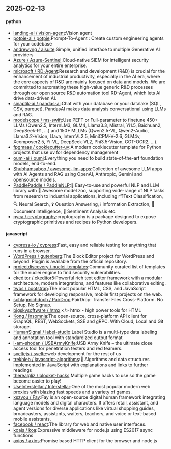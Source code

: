 ## 2025-02-13

#### python
* [landing-ai / vision-agent](https://github.com/landing-ai/vision-agent):Vision agent
* [potpie-ai / potpie](https://github.com/potpie-ai/potpie):Prompt-To-Agent : Create custom engineering agents for your codebase
* [andrewyng / aisuite](https://github.com/andrewyng/aisuite):Simple, unified interface to multiple Generative AI providers
* [Azure / Azure-Sentinel](https://github.com/Azure/Azure-Sentinel):Cloud-native SIEM for intelligent security analytics for your entire enterprise.
* [microsoft / RD-Agent](https://github.com/microsoft/RD-Agent):Research and development (R&D) is crucial for the enhancement of industrial productivity, especially in the AI era, where the core aspects of R&D are mainly focused on data and models. We are committed to automating these high-value generic R&D processes through our open source R&D automation tool RD-Agent, which lets AI drive data-driven AI.
* [sinaptik-ai / pandas-ai](https://github.com/sinaptik-ai/pandas-ai):Chat with your database or your datalake (SQL, CSV, parquet). PandasAI makes data analysis conversational using LLMs and RAG.
* [modelscope / ms-swift](https://github.com/modelscope/ms-swift):Use PEFT or Full-parameter to finetune 450+ LLMs (Qwen2.5, InternLM3, GLM4, Llama3.3, Mistral, Yi1.5, Baichuan2, DeepSeek-R1, ...) and 150+ MLLMs (Qwen2.5-VL, Qwen2-Audio, Llama3.2-Vision, Llava, InternVL2.5, MiniCPM-V-2.6, GLM4v, Xcomposer2.5, Yi-VL, DeepSeek-VL2, Phi3.5-Vision, GOT-OCR2, ...).
* [fpgmaas / cookiecutter-uv](https://github.com/fpgmaas/cookiecutter-uv):A modern cookiecutter template for Python projects that use uv for dependency management
* [oumi-ai / oumi](https://github.com/oumi-ai/oumi):Everything you need to build state-of-the-art foundation models, end-to-end.
* [Shubhamsaboo / awesome-llm-apps](https://github.com/Shubhamsaboo/awesome-llm-apps):Collection of awesome LLM apps with AI Agents and RAG using OpenAI, Anthropic, Gemini and opensource models.
* [PaddlePaddle / PaddleNLP](https://github.com/PaddlePaddle/PaddleNLP):👑 Easy-to-use and powerful NLP and LLM library with 🤗 Awesome model zoo, supporting wide-range of NLP tasks from research to industrial applications, including 🗂Text Classification, 🔍 Neural Search, ❓ Question Answering, ℹ️ Information Extraction, 📄 Document Intelligence, 💌 Sentiment Analysis etc.
* [pyca / cryptography](https://github.com/pyca/cryptography):cryptography is a package designed to expose cryptographic primitives and recipes to Python developers.

#### javascript
* [cypress-io / cypress](https://github.com/cypress-io/cypress):Fast, easy and reliable testing for anything that runs in a browser.
* [WordPress / gutenberg](https://github.com/WordPress/gutenberg):The Block Editor project for WordPress and beyond. Plugin is available from the official repository.
* [projectdiscovery / nuclei-templates](https://github.com/projectdiscovery/nuclei-templates):Community curated list of templates for the nuclei engine to find security vulnerabilities.
* [ckeditor / ckeditor5](https://github.com/ckeditor/ckeditor5):Powerful rich text editor framework with a modular architecture, modern integrations, and features like collaborative editing.
* [twbs / bootstrap](https://github.com/twbs/bootstrap):The most popular HTML, CSS, and JavaScript framework for developing responsive, mobile first projects on the web.
* [schlagmichdoch / PairDrop](https://github.com/schlagmichdoch/PairDrop):PairDrop: Transfer Files Cross-Platform. No Setup, No Signup.
* [bigskysoftware / htmx](https://github.com/bigskysoftware/htmx):</> htmx - high power tools for HTML
* [Kong / insomnia](https://github.com/Kong/insomnia):The open-source, cross-platform API client for GraphQL, REST, WebSockets, SSE and gRPC. With Cloud, Local and Git storage.
* [HumanSignal / label-studio](https://github.com/HumanSignal/label-studio):Label Studio is a multi-type data labeling and annotation tool with standardized output format
* [i-am-shodan / USBArmyKnife](https://github.com/i-am-shodan/USBArmyKnife):USB Army Knife – the ultimate close access tool for penetration testers and red teamers.
* [sveltejs / svelte](https://github.com/sveltejs/svelte):web development for the rest of us
* [trekhleb / javascript-algorithms](https://github.com/trekhleb/javascript-algorithms):📝 Algorithms and data structures implemented in JavaScript with explanations and links to further readings
* [therealgliz / blooket-hacks](https://github.com/therealgliz/blooket-hacks):Multiple game hacks to use so the game become easier to play!
* [UseInterstellar / Interstellar](https://github.com/UseInterstellar/Interstellar):One of the most popular modern web proxies with blazing fast speeds and a variety of games.
* [xszyou / Fay](https://github.com/xszyou/Fay):Fay is an open-source digital human framework integrating language models and digital characters. It offers retail, assistant, and agent versions for diverse applications like virtual shopping guides, broadcasters, assistants, waiters, teachers, and voice or text-based mobile assistants.
* [facebook / react](https://github.com/facebook/react):The library for web and native user interfaces.
* [koajs / koa](https://github.com/koajs/koa):Expressive middleware for node.js using ES2017 async functions
* [axios / axios](https://github.com/axios/axios):Promise based HTTP client for the browser and node.js
